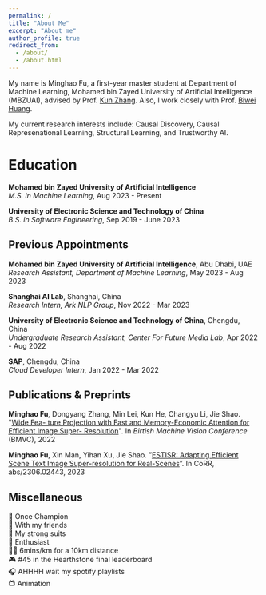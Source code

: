 ```yaml
---
permalink: /
title: "About Me"
excerpt: "About me"
author_profile: true
redirect_from: 
  - /about/
  - /about.html
---
```


My name is Minghao Fu, a first-year master student at Department of Machine Learning, Mohamed bin Zayed University of Artificial Intelligence (MBZUAI), advised by Prof. [Kun Zhang](https://www.andrew.cmu.edu/user/kunz1/index.html). Also, I work closely with Prof. [Biwei Huang](https://biweihuang.com/).

My current research interests include: Causal Discovery, Causal Represenational Learning, Structural Learning, and Trustworthy AI. 

Education
======


  **Mohamed bin Zayed University of Artificial Intelligence**  
  *M.S. in Machine Learning*, Aug 2023 - Present


  **University of Electronic Science and Technology of China**  
  *B.S. in Software Engineering*, Sep 2019 - June 2023


Previous Appointments
------

  **Mohamed bin Zayed University of Artificial Intelligence**, Abu Dhabi, UAE  
  *Research Assistant, Department of Machine Learning*, May 2023 - Aug 2023

  **Shanghai AI Lab**, Shanghai, China  
  *Research Intern, Ark NLP Group*, Nov 2022 - Mar 2023

  **University of Electronic Science and Technology of China**, Chengdu, China  
  *Undergraduate Research Assistant, Center For Future Media Lab*, Apr 2022 - Aug 2022

  **SAP**, Chengdu, China  
  *Cloud Developer Intern*, Jan 2022 - Mar 2022


Publications & Preprints
------
  **Minghao Fu**, Dongyang Zhang, Min Lei, Kun He, Changyu Li, Jie Shao. "[Wide Fea-
  ture Projection with Fast and Memory-Economic Attention for Efficient Image Super-
  Resolution](https://bmvc2022.mpi-inf.mpg.de/615/)". In *Birtish Machine Vision Conference* (BMVC), 2022

  **Minghao Fu**, Xin Man, Yihan Xu, Jie Shao. ”[ESTISR: Adapting Efficient Scene
  Text Image Super-resolution for Real-Scenes](https://arxiv.org/abs/2306.02443)”. In CoRR, abs/2306.02443, 2023

Miscellaneous
------
🎾 Once Champion  
🏀 With my friends  
🏓 My strong suits  
🏸 Enthusiast  
🏃‍♂️ 6mins/km for a 10km distance  
🎮 #45 in the Hearthstone final leaderboard  
🎧 AHHHH wait my spotify playlists  
📺 Animation  


